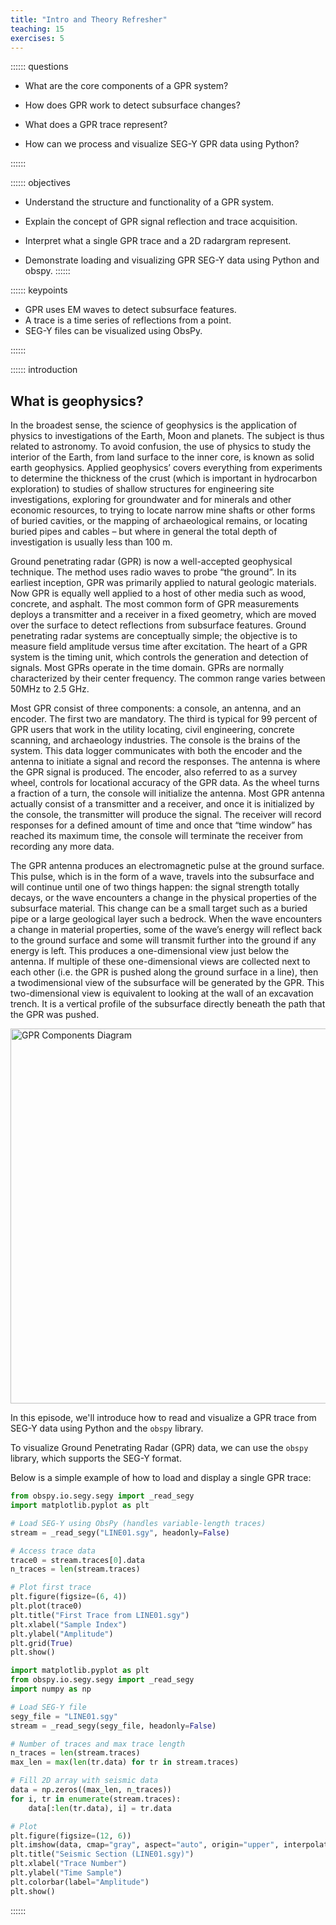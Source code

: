 ```yaml
---
title: "Intro and Theory Refresher"
teaching: 15
exercises: 5
---
```


:::::: questions

- What are the core components of a GPR system?

- How does GPR work to detect subsurface changes?

- What does a GPR trace represent?

- How can we process and visualize SEG-Y GPR data using Python?

::::::

:::::: objectives

- Understand the structure and functionality of a GPR system.

- Explain the concept of GPR signal reflection and trace acquisition.

- Interpret what a single GPR trace and a 2D radargram represent.

- Demonstrate loading and visualizing GPR SEG-Y data using Python and obspy.
::::::

:::::: keypoints

- GPR uses EM waves to detect subsurface features.
- A trace is a time series of reflections from a point.
- SEG-Y files can be visualized using ObsPy.

::::::

:::::: introduction

## What is geophysics?
In the broadest sense, the science of geophysics is the application of physics to investigations of the Earth, 
Moon and planets. The subject is thus related to astronomy.
To avoid confusion, the use of physics to study the interior of the Earth, from land surface to the inner 
core, is known as solid earth geophysics.
Applied geophysics’ covers everything from experiments to determine the thickness of the crust (which is 
important in hydrocarbon exploration) to studies of shallow structures for engineering site investigations, 
exploring for groundwater and for minerals and other economic resources, to trying to locate narrow 
mine shafts or other forms of buried cavities, or the mapping of archaeological remains, or locating buried 
pipes and cables – but where in general the total depth of investigation is usually less than 100 m.

Ground penetrating radar (GPR) is now a well-accepted geophysical technique. The method uses radio 
waves to probe “the ground”. 
In its earliest inception, GPR was primarily applied to natural geologic materials. Now GPR is equally well 
applied to a host of other media such as wood, concrete, and asphalt.
The most common form of GPR measurements deploys a transmitter and a receiver in a fixed geometry, 
which are moved over the surface to detect reflections from subsurface features. Ground penetrating 
radar systems are conceptually simple; the objective is to measure field amplitude versus time after 
excitation. The heart of a GPR system is the timing unit, which controls the generation and detection of 
signals. Most GPRs operate in the time domain. 
GPRs are normally characterized by their center frequency. The common range varies between 50MHz to 
2.5 GHz. 

Most GPR consist of three components: a console, an antenna, and an encoder. The first two are 
mandatory. The third is typical for 99 percent of GPR users that work in the utility locating, civil 
engineering, concrete scanning, and archaeology industries. The console is the brains of the system. This 
data logger communicates with both the encoder and the antenna to initiate a signal and record the 
responses. The antenna is where the GPR signal is produced. The encoder, also referred to as a survey 
wheel, controls for locational accuracy of the GPR data. As the wheel turns a fraction of a turn, the console 
will initialize the antenna. Most GPR antenna actually consist of a transmitter and a receiver, and once it 
is initialized by the console, the transmitter will produce the signal. The receiver will record responses for 
a defined amount of time and once that “time window” has reached its maximum time, the console will 
terminate the receiver from recording any more data. 

The GPR antenna produces an electromagnetic pulse at the ground surface. This pulse, which is in the
form of a wave, travels into the subsurface and will continue until one of two things happen: the signal 
strength totally decays, or the wave encounters a change in the physical properties of the subsurface 
material. This change can be a small target such as a buried pipe or a large geological layer such a bedrock. 
When the wave encounters a change in material properties, some of the wave’s energy will reflect back 
to the ground surface and some will transmit further into the ground if any energy is left. This produces a 
one-dimensional view just below the antenna. If multiple of these one-dimensional views are collected 
next to each other (i.e. the GPR is pushed along the ground surface in a line), then a twodimensional view 
of the subsurface will be generated by the GPR. This two-dimensional view is equivalent to looking at the 
wall of an excavation trench. It is a vertical profile of the subsurface directly beneath the path that the 
GPR was pushed.





<img src="{{ site.baseurl }}/site/GPR-method-3.1.jpg" alt="GPR Components Diagram" width="600"/>



In this episode, we'll introduce how to read and visualize a GPR trace from SEG-Y data using Python and the `obspy` library.

To visualize Ground Penetrating Radar (GPR) data, we can use the `obspy` library, which supports the SEG-Y format.

Below is a simple example of how to load and display a single GPR trace:

```python
from obspy.io.segy.segy import _read_segy
import matplotlib.pyplot as plt

# Load SEG-Y using ObsPy (handles variable-length traces)
stream = _read_segy("LINE01.sgy", headonly=False)

# Access trace data
trace0 = stream.traces[0].data
n_traces = len(stream.traces)

# Plot first trace
plt.figure(figsize=(6, 4))
plt.plot(trace0)
plt.title("First Trace from LINE01.sgy")
plt.xlabel("Sample Index")
plt.ylabel("Amplitude")
plt.grid(True)
plt.show()
```



```python
import matplotlib.pyplot as plt
from obspy.io.segy.segy import _read_segy
import numpy as np

# Load SEG-Y file
segy_file = "LINE01.sgy"
stream = _read_segy(segy_file, headonly=False)

# Number of traces and max trace length
n_traces = len(stream.traces)
max_len = max(len(tr.data) for tr in stream.traces)

# Fill 2D array with seismic data
data = np.zeros((max_len, n_traces))
for i, tr in enumerate(stream.traces):
    data[:len(tr.data), i] = tr.data

# Plot
plt.figure(figsize=(12, 6))
plt.imshow(data, cmap="gray", aspect="auto", origin="upper", interpolation="none")
plt.title("Seismic Section (LINE01.sgy)")
plt.xlabel("Trace Number")
plt.ylabel("Time Sample")
plt.colorbar(label="Amplitude")
plt.show()

```


::::::
